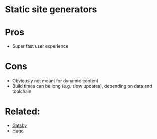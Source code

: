 # Static site generators

# Pros
* Super fast user experience

# Cons
* Obviously not meant for dynamic content
* Build times can be long (e.g. slow updates), depending on data and toolchain

# Related:
* [Gatsby](https://github.com/gatsbyjs/gatsby)
* [Hugo](https://gohugo.io/)
